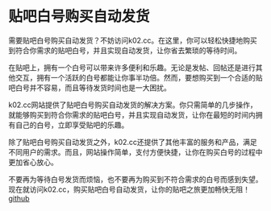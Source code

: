 # 贴吧白号购买自动发货

需要贴吧白号购买自动发货？不妨访问k02.cc。在这里，你可以轻松快捷地购买到符合你需求的贴吧白号，并且实现自动发货，让你省去繁琐的等待时间。

在贴吧上，拥有一个白号可以带来许多便利和乐趣。无论是发帖、回帖还是进行其他交互，拥有一个活跃的白号都能让你事半功倍。然而，要想购买到一个合适的贴吧白号并不容易，而且等待发货时间也是一大困扰。

k02.cc网站提供了贴吧白号购买自动发货的解决方案。你只需简单的几步操作，就能够购买到符合你需求的贴吧白号，并且实现自动发货，让你在最短的时间内拥有自己的白号，立即享受贴吧的乐趣。

除了贴吧白号购买自动发货之外，k02.cc还提供了其他丰富的服务和产品，满足不同用户的需求。而且，网站操作简单，支付方便快捷，让你在购买白号的过程中更加省心放心。

不要再为等待白号发货而烦恼，也不要再为购买到不符合需求的白号而感到失望。现在就访问k02.cc，购买贴吧白号自动发货，让你的贴吧之旅更加畅快无阻！[github](https://github.com)
